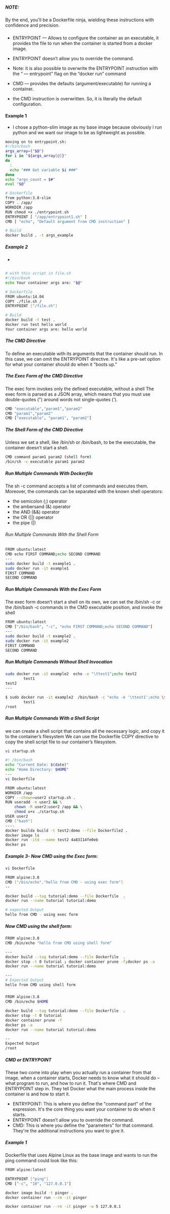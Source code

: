 ##### NOTE: 
By the end, you'll be a Dockerfile ninja, wielding these instructions with confidence and precision.

##### 
- ENTRYPOINT — Allows to configure the container as an executable, it provides the file to run when the container is started from a docker image.
- ENTRYPOINT doesn’t allow you to override the command.
- Note: it is also possible to overwrite the ENTRYPOINT instruction with the “ — entrypoint” flag on the “docker run” command

- CMD — provides the defaults (argument/executable) for running a container.
- the CMD instruction is overwritten. So, it is literally the default configuration.
#### Example 1
- I chose a python-slim image as my base image because obviously I run python and we want our image to be as lightweight as possible.

``````sh
moving on to entrypoint.sh:
#!/bin/bash
args_array=("$@")
for i in "${args_array[@]}"
do
  :
  echo "### Got variable $i ###"
done
echo "args_count = $#"
eval "$@"

# Dockerfile
from python:3.8-slim
COPY . /app/
WORKDIR /app
RUN chmod +x ./entrypoint.sh
ENTRYPOINT [ "/app/entrypoint1.sh" ]
CMD [ "echo", "Default argument from CMD instruction" ]

# Build
docker build . -t args_example

``````
##### Example 2
- 
``````sh

# with this script in file.sh
#!/bin/bash
echo Your container args are: "$@"

# Dockerfile
FROM ubuntu:14.04
COPY ./file.sh /
ENTRYPOINT ["/file.sh"]

# Build
docker build -t test .
docker run test hello world
Your container args are: hello world

``````

#####  The CMD Directive
To define an executable with its arguments that the container should run. In this case, we can omit the ENTRYPOINT directive.
It's like a pre-set option for what your container should do when it "boots up."

##### The Exec Form of the CMD Directive
The exec form invokes only the defined executable, without a shell
The exec form is parsed as a JSON array, which means that you must use double-quotes (") around words not single-quotes (').
``````sh
CMD "executable","param1","param2"
CMD "param1","param2"
CMD ["executable", "param1", "param2"]

``````
##### The Shell Form of the CMD Directive
Unless we set a shell, like /bin/sh or /bin/bash, to be the executable, the container doesn’t start a shell. 
``````sh
CMD command param1 param2 (shell form)
/bin/sh -c executable param1 param2

``````
#####  Run Multiple Commands With Dockerfile
The sh -c command accepts a list of commands and executes them. Moreover, the commands can be separated with the known shell operators:

- the semicolon (;) operator
- the ambersand (&) operator
- the AND (&&) operator
- the OR (||) operator
- the pipe (|)

###### Run Multiple Commands With the Shell Form

``````sh
FROM ubuntu:latest
CMD echo FIRST COMMAND;echo SECOND COMMAND
---
sudo docker build -t example1 .
sudo docker run -it example1
FIRST COMMAND
SECOND COMMAND
``````
#####  Run Multiple Commands With the Exec Form
The exec form doesn’t start a shell on its own, we can set the /bin/sh -c or the /bin/bash -c commands in the CMD executable position, and invoke the shell

``````sh
FROM ubuntu:latest
CMD ["/bin/bash", "-c", "echo FIRST COMMAND;echo SECOND COMMAND"]
---
sudo docker build -t example2 .
sudo docker run -it example2
FIRST COMMAND
SECOND COMMAND
``````
#####  Run Multiple Commands Without Shell Invocation

``````sh
sudo docker run -it example2  echo -e "\ttest1";echo test2
        test1
test2
---

$ sudo docker run -it example2  /bin/bash -c "echo -e '\ttest1';echo \$HOME"
        test1
/root
``````
#####  Run Multiple Commands With a Shell Script
we can create a shell script that contains all the necessary logic, and copy it to the container’s filesystem
We can use the Dockerfile COPY directive to copy the shell script file to our container’s filesystem.
``````sh
vi startup.sh

#! /bin/bash
echo "Current Date: $(date)"
echo "Home Directory: $HOME"
--- 
vi Dockerfile

FROM ubuntu:latest
WORKDIR /app
COPY --chown=user2 startup.sh .
RUN useradd -m user2 && \
    chown -R user2:user2 /app && \
    chmod u+x ./startup.sh
USER user2
CMD ["bash"]
----
docker buildx build -t test2:demo --file Dockerfile2 .
docker image ls
docker run -itd --name test2 4a83114fe0eb
docker ps

``````
#####  Example 3- Now CMD using the Exec form:

``````sh
vi Dockerfile

FROM alpine:3.8
CMD ["/bin/echo","hello from CMD - using exec form"]
--

docker build --tag tutorial:demo --file Dockerfile  .
docker run --name tutorial tutorial:demo

# expected Output
hello from CMD - using exec form
``````
#####  Now CMD using the shell form:

``````sh
FROM alpine:3.8
CMD /bin/echo "hello from CMD using shell form"

---
docker build --tag tutorial:demo --file Dockerfile  .
docker stop -t 0 tutorial ; docker container prune -f;docker ps -a
docker run --name tutorial tutorial:demo

---
# Expected Output
hello from CMD using shell form
``````
#####  

``````sh
FROM alpine:3.8
CMD /bin/echo $HOME

docker build --tag tutorial:demo --file Dockerfile  .
docker stop -t 0 tutorial
docker container prune -f
docker ps -a
docker run --name tutorial tutorial:demo

--
Expected Output
/root
``````
#####  CMD or ENTRYPOINT
These two come into play when you actually run a container from that image. when a container starts, Docker needs to know what it should do – 
what program to run, and how to run it. That's where CMD and ENTRYPOINT step in. They tell Docker what the main process inside the container is and how to start it.

- ENTRYPOINT: This is where you define the "command part" of the expression. It's the core thing you want your container to do when it starts.
- ENTRYPOINT doesn’t allow you to override the command.
- CMD: This is where you define the "parameters" for that command. They're the additional instructions you want to give it.

##### Example 1 
Dockerfile that uses Alpine Linux as the base image and wants to run the ping command could look like this:

``````sh
FROM alpine:latest

ENTRYPOINT ["ping"]
CMD ["-c", "10", "127.0.0.1"]

docker image build -t pinger .
docker container run --rm -it pinger

docker container run --rm -it pinger -w 5 127.0.0.1
``````


